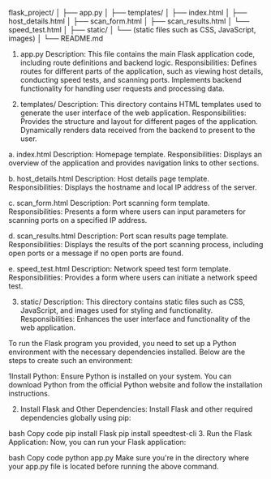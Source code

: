 flask_project/
│
├── app.py
│
├── templates/
│   ├── index.html
│   ├── host_details.html
│   ├── scan_form.html
│   ├── scan_results.html
│   └── speed_test.html
│
├── static/
│   └── (static files such as CSS, JavaScript, images)
│
└── README.md

1. app.py
Description: This file contains the main Flask application code, including route definitions and backend logic.
Responsibilities:
Defines routes for different parts of the application, such as viewing host details, conducting speed tests, and scanning ports.
Implements backend functionality for handling user requests and processing data.

2. templates/
Description: This directory contains HTML templates used to generate the user interface of the web application.
Responsibilities:
Provides the structure and layout for different pages of the application.
Dynamically renders data received from the backend to present to the user.

a. index.html
Description: Homepage template.
Responsibilities:
Displays an overview of the application and provides navigation links to other sections.

b. host_details.html
Description: Host details page template.
Responsibilities:
Displays the hostname and local IP address of the server.

c. scan_form.html
Description: Port scanning form template.
Responsibilities:
Presents a form where users can input parameters for scanning ports on a specified IP address.

d. scan_results.html
Description: Port scan results page template.
Responsibilities:
Displays the results of the port scanning process, including open ports or a message if no open ports are found.

e. speed_test.html
Description: Network speed test form template.
Responsibilities:
Provides a form where users can initiate a network speed test.

3. static/
Description: This directory contains static files such as CSS, JavaScript, and images used for styling and functionality.
Responsibilities:
Enhances the user interface and functionality of the web application.


To run the Flask program you provided, you need to set up a Python environment with the necessary dependencies installed. Below are the steps to create such an environment:

1Install Python:
Ensure Python is installed on your system. You can download Python from the official Python website and follow the installation instructions.

2. Install Flask and Other Dependencies:
Install Flask and other required dependencies globally using pip:

bash
Copy code
pip install Flask
pip install speedtest-cli
3. Run the Flask Application:
Now, you can run your Flask application:

bash
Copy code
python app.py
Make sure you're in the directory where your app.py file is located before running the above command.









